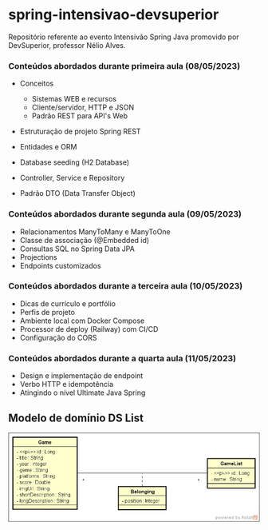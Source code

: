# spring-intensivao-devsuperior
Repositório referente ao evento Intensivão Spring Java promovido por DevSuperior, professor Nélio Alves.



### Conteúdos abordados durante primeira aula (08/05/2023)

- Conceitos 
  - Sistemas WEB e recursos
  - Cliente/servidor, HTTP e JSON
  - Padrão REST para API's Web

- Estruturação de projeto Spring REST
- Entidades e ORM
- Database seeding (H2 Database)
- Controller, Service e Repository
- Padrão DTO (Data Transfer Object)

### Conteúdos abordados durante segunda aula (09/05/2023)

- Relacionamentos ManyToMany e ManyToOne
- Classe de associação (@Embedded id)
- Consultas SQL no Spring Data JPA
- Projections
- Endpoints customizados

### Conteúdos abordados durante a terceira aula (10/05/2023)

- Dicas de currículo e portfólio
- Perfis de projeto
- Ambiente local com Docker Compose
- Processor de deploy (Railway) com CI/CD
- Configuração do CORS

### Conteúdos abordados durante a quarta aula (11/05/2023)

- Design e implementação de endpoint
- Verbo HTTP e idempotência
- Atingindo o nível Ultimate Java Spring

## Modelo de domínio DS List
![domain_model](assets/domain_model.jpeg)

